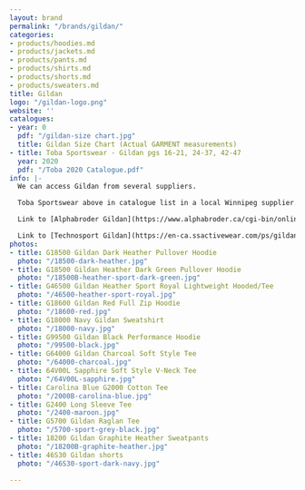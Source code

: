 ```yaml
---
layout: brand
permalink: "/brands/gildan/"
categories:
- products/hoodies.md
- products/jackets.md
- products/pants.md
- products/shirts.md
- products/shorts.md
- products/sweaters.md
title: Gildan
logo: "/gildan-logo.png"
website: ''
catalogues:
- year: 0
  pdf: "/gildan-size chart.jpg"
  title: Gildan Size Chart (Actual GARMENT measurements)
- title: Toba Sportswear - Gildan pgs 16-21, 24-37, 42-47
  year: 2020
  pdf: "/Toba 2020 Catalogue.pdf"
info: |-
  We can access Gildan from several suppliers.

  Toba Sportswear above in catalogue list in a local Winnipeg supplier. Pages 16-21, 24-37, 42-47

  Link to [Alphabroder Gildan](https://www.alphabroder.ca/cgi-bin/online/webshr/search-result.w?ref=Mill_Name:Gildan)

  Link to [Technosport Gildan](https://en-ca.ssactivewear.com/ps/gildan)
photos:
- title: G18500 Gildan Dark Heather Pullover Hoodie
  photo: "/18500-dark-heather.jpg"
- title: G18500 Gildan Heather Dark Green Pullover Hoodie
  photo: "/18500B-heather-sport-dark-green.jpg"
- title: G46500 Gildan Heather Sport Royal Lightweight Hooded/Tee
  photo: "/46500-heather-sport-royal.jpg"
- title: G18600 Gildan Red Full Zip Hoodie
  photo: "/18600-red.jpg"
- title: G18000 Navy Gildan Sweatshirt
  photo: "/18000-navy.jpg"
- title: G99500 Gildan Black Performance Hoodie
  photo: "/99500-black.jpg"
- title: G64000 Gildan Charcoal Soft Style Tee
  photo: "/64000-charcoal.jpg"
- title: 64V00L Sapphire Soft Style V-Neck Tee
  photo: "/64V00L-sapphire.jpg"
- title: Carolina Blue G2000 Cotton Tee
  photo: "/2000B-carolina-blue.jpg"
- title: G2400 Long Sleeve Tee
  photo: "/2400-maroon.jpg"
- title: G5700 Gildan Raglan Tee
  photo: "/5700-sport-grey-black.jpg"
- title: 18200 Gildan Graphite Heather Sweatpants
  photo: "/18200B-graphite-heather.jpg"
- title: 46S30 Gildan shorts
  photo: "/46S30-sport-dark-navy.jpg"

---
```

